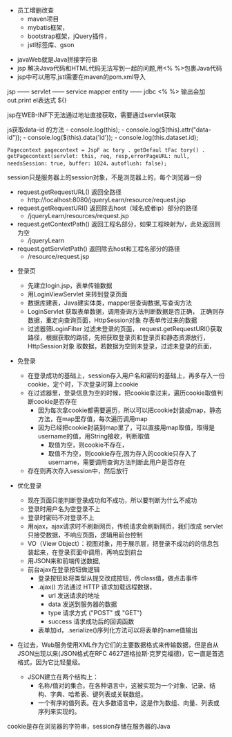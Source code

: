 + 员工增删改查
    - maven项目
    - mybatis框架，
    - bootstrap框架，jQuery插件，
    - jstl标签库、gson
- javaWeb就是Java拼接字符串
- jsp 解决Java代码和HTML代码无法写到一起的问题,用<% %>包裹Java代码
- jsp中可以用写,jstl需要在maven的pom.xml导入

jsp —— servlet —— service mapper entity —— jdbc
<%  %> 输出会加 out.print
el表达式 ${}

jsp在WEB-INF下无法通过地址直接获取，需要通过servlet获取

js获取data-id 的方法
    - console.log(this);
    - console.log($(this).attr("data-id"));
    - console.log($(this).data('id'));
    - console.log(this.dataset.id);

```
Pagecontext pagecontext = JspF ac tory . getDefaul tFac tory() . getPagecontext(servlet: this, req, resp,errorPageURL: null, needsSession: true, buffer: 1024，autoflush: false);

```
session只是服务器上的session对象，不是浏览器上的，每个浏览器一份

- request.getRequestURL() 返回全路径
    - http://localhost:8080/jqueryLearn/resource/request.jsp 
- request.getRequestURI() 返回除去host（域名或者ip）部分的路径
    - /jqueryLearn/resources/request.jsp
- request.getContextPath() 返回工程名部分，如果工程映射为/，此处返回则为空
    - /jqueryLearn 
- request.getServletPath() 返回除去host和工程名部分的路径
    - /resource/request.jsp

+ 登录页
    - 先建立login.jsp，表单传输数据
    - 用LoginViewServlet 来转到登录页面
    - 数据库建表，Java建实体类，mapper层查询数据,写查询方法
    - LoginServlet 获取表单数据，调用查询方法判断数据是否正确，
    正确则存数据，重定向查询页面，HttpSession对象 存表单传过来的数据
    - 过滤器筛LoginFilter 过滤未登录的页面，
    request.getRequestURI()获取路径，根据获取的路径，先把获取登录页和登录页和静态资源放行，
    HttpSession对象 取数据，若数据为空则未登录，过滤未登录的页面，



+ 免登录
    - 在登录成功的基础上，session存入用户名和密码的基础上，再多存入一份cookie，定个时，下次登录时算上cookie
    - 在过滤器里，登录信息为空的时候，把cookie拿过来，遍历cookie取值判断cookie是否存在
        - 因为每次拿cookie都需要遍历，所以可以把cookie封装成map，静态方法，在map里存值，每次遍历调用map
        - 因为已经把cookie封装到map里了，可以直接用map取值，取得是username的值，用String接收，判断取值
            - 取值为空，则cookie不存在，
            - 取值不为空，则cookie存在,因为存入的cookie只存入了username，需要调用查询方法判断此用户是否存在
    - 存在则再次存入session中，然后放行

+ 优化登录
    - 现在页面只能判断登录成功和不成功，所以要判断为什么不成功
    - 登录时用户名为空登录不上
    - 登录时密码不对登录不上
    - 用ajax，ajax请求时不刷新网页，传统请求会刷新网页，我们改成
    servlet只接受数据，不响应页面，逻辑用前台控制
    - VO（View Object）：视图对象，用于展示层，把登录不成功的的信息包装起来，在登录页面中调用，再响应到前台
    - 用JSON来和前端传送数据,
    - 前台ajax在登录按钮做逻辑
        - 登录按钮处将类型从提交改成按钮，传class值，做点击事件
        - .ajax() 方法通过 HTTP 请求加载远程数据，
            - url 发送请求的地址
            - data 发送到服务器的数据
            - type 请求方式 ("POST" 或 "GET")
            - success 请求成功后的回调函数
        - 表单加id，.serialize()序列化方法可以将表单的name值输出






+ 在过去，Web服务使用XML作为它们的主要数据格式来传输数据，但是自从JSON出现以来(JSON格式在RFC 4627道格拉斯·克罗克福德)，它一直是首选格式，因为它比轻量级。
    + JSON建立在两个结构上：
         - 名称/值对的集合。在各种语言中，这被实现为一个对象、记录、结构、字典、哈希表、键列表或关联数组。
         - 一个有序的值列表。在大多数语言中，这是作为数组、向量、列表或序列来实现的。

cookie是存在浏览器的字符串，session存储在服务器的Java